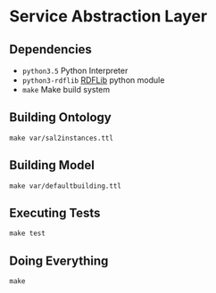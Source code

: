 # Service Abstraction Layer

## Dependencies

- `python3.5` Python Interpreter
- `python3-rdflib` [RDFLib](https://github.com/RDFLib/rdflib) python module
- `make` Make build system

## Building Ontology

```shell
make var/sal2instances.ttl
```

## Building Model

```shell
make var/defaultbuilding.ttl
```

## Executing Tests

```shell
make test
```

## Doing Everything

```shell
make
```
